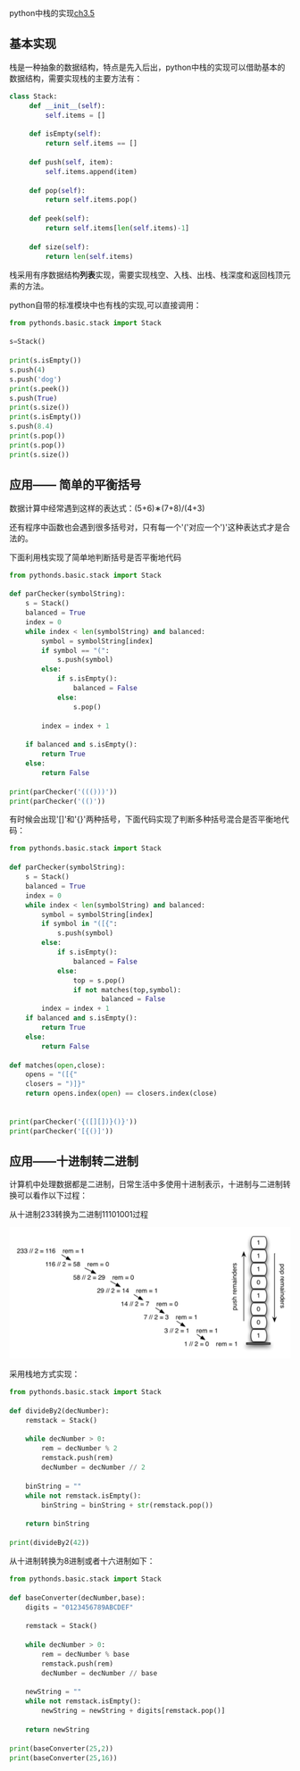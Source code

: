 python中栈的实现[ch3.5](https://runestone.academy/runestone/static/pythonds/BasicDS/ImplementingaStackinPython.html)

## 基本实现

栈是一种抽象的数据结构，特点是先入后出，python中栈的实现可以借助基本的数据结构，需要实现栈的主要方法有：

```python
class Stack:
     def __init__(self):
         self.items = []

     def isEmpty(self):
         return self.items == []

     def push(self, item):
         self.items.append(item)

     def pop(self):
         return self.items.pop()

     def peek(self):
         return self.items[len(self.items)-1]

     def size(self):
         return len(self.items)

```

栈采用有序数据结构**列表**实现，需要实现栈空、入栈、出栈、栈深度和返回栈顶元素的方法。

python自带的标准模块中也有栈的实现,可以直接调用：

```python
from pythonds.basic.stack import Stack

s=Stack()

print(s.isEmpty())
s.push(4)
s.push('dog')
print(s.peek())
s.push(True)
print(s.size())
print(s.isEmpty())
s.push(8.4)
print(s.pop())
print(s.pop())
print(s.size())
```

## 应用—— 简单的平衡括号

数据计算中经常遇到这样的表达式：(5+6)∗(7+8)/(4+3)  

还有程序中函数也会遇到很多括号对，只有每一个'('对应一个')'这种表达式才是合法的。

下面利用栈实现了简单地判断括号是否平衡地代码

```python
from pythonds.basic.stack import Stack

def parChecker(symbolString):
    s = Stack()
    balanced = True
    index = 0
    while index < len(symbolString) and balanced:
        symbol = symbolString[index]
        if symbol == "(":
            s.push(symbol)
        else:
            if s.isEmpty():
                balanced = False
            else:
                s.pop()

        index = index + 1

    if balanced and s.isEmpty():
        return True
    else:
        return False

print(parChecker('((()))'))
print(parChecker('(()'))
```

有时候会出现\'[]\'和\'{}\'两种括号，下面代码实现了判断多种括号混合是否平衡地代码：

```python
from pythonds.basic.stack import Stack

def parChecker(symbolString):
    s = Stack()
    balanced = True
    index = 0
    while index < len(symbolString) and balanced:
        symbol = symbolString[index]
        if symbol in "([{":
            s.push(symbol)
        else:
            if s.isEmpty():
                balanced = False
            else:
                top = s.pop()
                if not matches(top,symbol):
                       balanced = False
        index = index + 1
    if balanced and s.isEmpty():
        return True
    else:
        return False

def matches(open,close):
    opens = "([{"
    closers = ")]}"
    return opens.index(open) == closers.index(close)


print(parChecker('{([][])}()}'))
print(parChecker('[{()]'))

```

## 应用——十进制转二进制

计算机中处理数据都是二进制，日常生活中多使用十进制表示，十进制与二进制转换可以看作以下过程：

从十进制233转换为二进制11101001过程

![](./pic/dectobin.png)

采用栈地方式实现：

```python
from pythonds.basic.stack import Stack

def divideBy2(decNumber):
    remstack = Stack()

    while decNumber > 0:
        rem = decNumber % 2
        remstack.push(rem)
        decNumber = decNumber // 2

    binString = ""
    while not remstack.isEmpty():
        binString = binString + str(remstack.pop())

    return binString

print(divideBy2(42))
```

从十进制转换为8进制或者十六进制如下：

```python
from pythonds.basic.stack import Stack

def baseConverter(decNumber,base):
    digits = "0123456789ABCDEF"

    remstack = Stack()

    while decNumber > 0:
        rem = decNumber % base
        remstack.push(rem)
        decNumber = decNumber // base

    newString = ""
    while not remstack.isEmpty():
        newString = newString + digits[remstack.pop()]

    return newString

print(baseConverter(25,2))
print(baseConverter(25,16))
```



